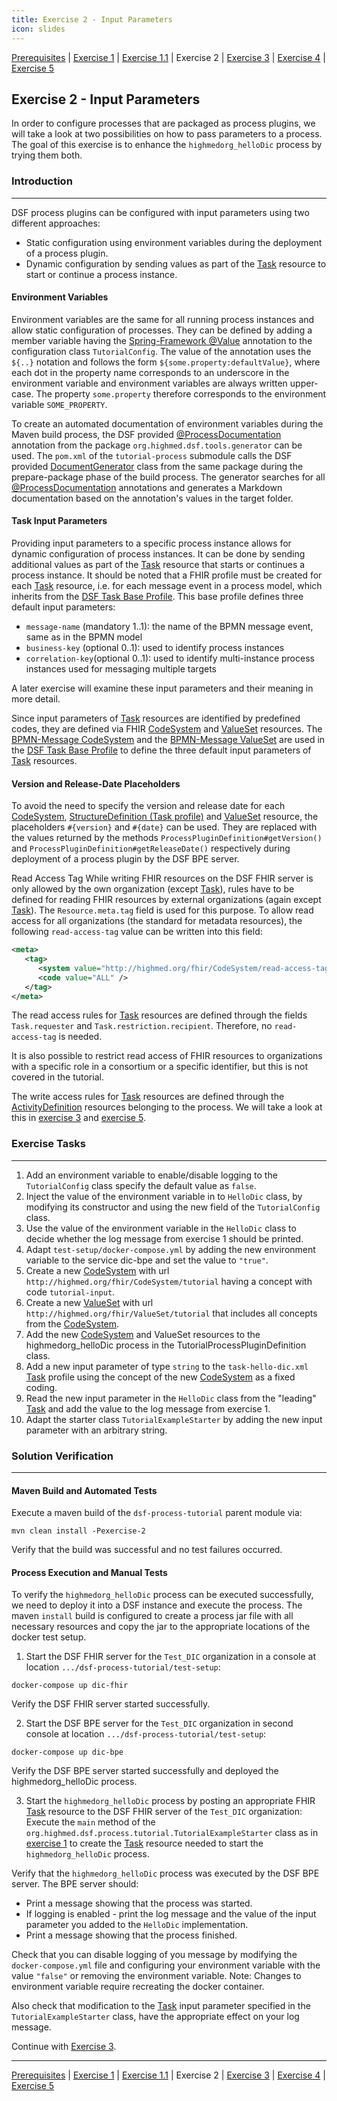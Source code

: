```yaml
---
title: Exercise 2 - Input Parameters
icon: slides
---
```

 [Prerequisites](/doc/guideline/tutorial/prerequisites.md) | [Exercise 1](/doc/guideline/tutorial/exercise1-simpleProcess.md) | [Exercise 1.1](/doc/guideline/tutorial/exercise11-processDebugging.md) | Exercise 2 | [Exercise 3](/doc/guideline/tutorial/exercise3-messageEvents.md) | [Exercise 4](/doc/guideline/tutorial/exercise4-exclusiveGateways.md) | [Exercise 5](/doc/guideline/tutorial/exercise5-eventBasedGateways.md)


## Exercise 2 - Input Parameters
In order to configure processes that are packaged as process plugins, we will take a look at two possibilities on how to pass parameters to a process. The goal of this exercise is to enhance the ``highmedorg_helloDic`` process by trying them both.

### Introduction
---
DSF process plugins can be configured with input parameters using two different approaches:

- Static configuration using environment variables during the deployment of a process plugin.
- Dynamic configuration by sending values as part of the [Task](http://hl7.org/fhir/R4/task.html) resource to start or continue a process instance.

#### Environment Variables
Environment variables are the same for all running process instances and allow static configuration of processes. They can be defined by adding a member variable having the [Spring-Framework @Value](https://docs.spring.io/spring-framework/docs/current/reference/html/core.html#beans-value-annotations) annotation to the configuration class ``TutorialConfig``. The value of the annotation uses the ``${..}`` notation and follows the form ``${some.property:defaultValue}``, where each dot in the property name corresponds to an underscore in the environment variable and environment variables are always written upper-case. The property ``some.property`` therefore corresponds to the environment variable ``SOME_PROPERTY``.

To create an automated documentation of environment variables during the Maven build process, the DSF provided [@ProcessDocumentation](https://github.com/highmed/highmed-dsf/blob/main/dsf-tools/dsf-tools-documentation-generator/src/main/java/org/highmed/dsf/tools/generator/ProcessDocumentation.java) annotation from the package ``org.highmed.dsf.tools.generator`` can be used. The ``pom.xml`` of the ``tutorial-process`` submodule calls the DSF provided [DocumentGenerator](https://github.com/highmed/highmed-dsf/blob/main/dsf-tools/dsf-tools-documentation-generator/src/main/java/org/highmed/dsf/tools/generator/DocumentationGenerator.java) class from the same package during the prepare-package phase of the build process. The generator searches for all  [@ProcessDocumentation](https://github.com/highmed/highmed-dsf/blob/main/dsf-tools/dsf-tools-documentation-generator/src/main/java/org/highmed/dsf/tools/generator/ProcessDocumentation.java) annotations and generates a Markdown documentation based on the annotation's values in the target folder.

#### Task Input Parameters
Providing input parameters to a specific process instance allows for dynamic configuration of process instances. It can be done by sending additional values as part of the [Task](http://hl7.org/fhir/R4/task.html) resource that starts or continues a process instance. It should be noted that a FHIR profile must be created for each [Task](http://hl7.org/fhir/R4/task.html) resource, i.e. for each message event in a process model, which inherits from the [DSF Task Base Profile](https://github.com/highmed/highmed-dsf/blob/main/dsf-fhir/dsf-fhir-validation/src/main/resources/fhir/StructureDefinition/highmed-task-base-0.5.0.xml). This base profile defines three default input parameters:

- ``message-name`` (mandatory 1..1): the name of the BPMN message event, same as in the BPMN model
- ``business-key`` (optional 0..1): used to identify process instances
- ``correlation-key``(optional 0..1): used to identify multi-instance process instances used for messaging multiple targets

A later exercise will examine these input parameters and their meaning in more detail.

Since input parameters of [Task](http://hl7.org/fhir/R4/task.html) resources are identified by predefined codes, they are defined via FHIR [CodeSystem](http://hl7.org/fhir/R4/codesystem.html) and [ValueSet](hl7.org/fhir/R4/valueset.html) resources. The [BPMN-Message CodeSystem](https://github.com/highmed/highmed-dsf/blob/main/dsf-fhir/dsf-fhir-validation/src/main/resources/fhir/CodeSystem/highmed-bpmn-message-0.5.0.xml) and the [BPMN-Message ValueSet](https://github.com/highmed/highmed-dsf/blob/main/dsf-fhir/dsf-fhir-validation/src/main/resources/fhir/ValueSet/highmed-bpmn-message-0.5.0.xml) are used in the [DSF Task Base Profile](https://github.com/highmed/highmed-dsf/blob/main/dsf-fhir/dsf-fhir-validation/src/main/resources/fhir/StructureDefinition/highmed-task-base-0.5.0.xml) to define the three default input parameters of [Task](http://hl7.org/fhir/R4/task.html) resources.

#### Version and Release-Date Placeholders
To avoid the need to specify the version and release date for each [CodeSystem](http://hl7.org/fhir/R4/codesystem.html), [StructureDefinition (Task profile)](http://hl7.org/fhir/R4/structuredefinition.html) and [ValueSet](http://hl7.org/fhir/R4/valueset.html) resource, the placeholders ``#{version}`` and ``#{date}`` can be used. They are replaced with the values returned by the methods ``ProcessPluginDefinition#getVersion()`` and ``ProcessPluginDefinition#getReleaseDate()`` respectively during deployment of a process plugin by the DSF BPE server.

Read Access Tag
While writing FHIR resources on the DSF FHIR server is only allowed by the own organization (except [Task](http://hl7.org/fhir/R4/task.html)), rules have to be defined for reading FHIR resources by external organizations (again except [Task](http://hl7.org/fhir/R4/task.html)). The ``Resource.meta.tag`` field is used for this purpose. To allow read access for all organizations (the standard for metadata resources), the following ``read-access-tag`` value can be written into this field:
```xml
<meta>
   <tag>
      <system value="http://highmed.org/fhir/CodeSystem/read-access-tag" />
      <code value="ALL" />
   </tag>
</meta>
```
The read access rules for [Task](http://hl7.org/fhir/R4/task.html) resources are defined through the fields ``Task.requester`` and ``Task.restriction.recipient``. Therefore, no ``read-access-tag`` is needed.

It is also possible to restrict read access of FHIR resources to organizations with a specific role in a consortium or a specific identifier, but this is not covered in the tutorial.

The write access rules for [Task](http://hl7.org/fhir/R4/task.html) resources are defined through the [ActivityDefinition](http://hl7.org/fhir/R4/activitydefinition.html) resources belonging to the process. We will take a look at this in [exercise 3](/doc/guideline/tutorial/exercise3-messageEvents.md) and [exercise 5](/doc/guideline/tutorial/exercise5-eventBasedGateways.md).


### Exercise Tasks
---
1. Add an environment variable to enable/disable logging to the ``TutorialConfig`` class specify the default value as ``false``.
2. Inject the value of the environment variable in to ``HelloDic`` class, by modifying its constructor and using the new field of the ``TutorialConfig`` class.
3. Use the value of the environment variable in the ``HelloDic`` class to decide whether the log message from exercise 1 should be printed.
4. Adapt ``test-setup/docker-compose.yml`` by adding the new environment variable to the service dic-bpe and set the value to ``"true"``.
5. Create a new [CodeSystem](http://hl7.org/fhir/R4/codesystem.html) with url ``http://highmed.org/fhir/CodeSystem/tutorial`` having a concept with code ``tutorial-input``.
6. Create a new [ValueSet](http://hl7.org/fhir/R4/valueset.html) with url ``http://highmed.org/fhir/ValueSet/tutorial`` that includes all concepts from the [CodeSystem](http://hl7.org/fhir/R4/codesystem.html).
7. Add the new [CodeSystem](http://hl7.org/fhir/R4/codesystem.html) and ValueSet resources to the highmedorg_helloDic process in the TutorialProcessPluginDefinition class.
8. Add a new input parameter of type ``string`` to the ``task-hello-dic.xml`` [Task](http://hl7.org/fhir/R4/task.html) profile using the concept of the new [CodeSystem](http://hl7.org/fhir/R4/codesystem.html) as a fixed coding.
9. Read the new input parameter in the ``HelloDic`` class from the "leading" [Task](http://hl7.org/fhir/R4/task.html) and add the value to the log message from exercise 1.
10. Adapt the starter class ``TutorialExampleStarter`` by adding the new input parameter with an arbitrary string.


### Solution Verification
---
#### Maven Build and Automated Tests

Execute a maven build of the ``dsf-process-tutorial`` parent module via:
```
mvn clean install -Pexercise-2
```
Verify that the build was successful and no test failures occurred.

#### Process Execution and Manual Tests

To verify the ``highmedorg_helloDic`` process can be executed successfully, we need to deploy it into a DSF instance and execute the process. The maven ``install`` build is configured to create a process jar file with all necessary resources and copy the jar to the appropriate locations of the docker test setup.

1. Start the DSF FHIR server for the ``Test_DIC`` organization in a console at location ``.../dsf-process-tutorial/test-setup``:
```
docker-compose up dic-fhir
```
Verify the DSF FHIR server started successfully.

2. Start the DSF BPE server for the ``Test_DIC`` organization in second console at location ``.../dsf-process-tutorial/test-setup``:
```
docker-compose up dic-bpe
```
Verify the DSF BPE server started successfully and deployed the highmedorg_helloDic process.

3. Start the ``highmedorg_helloDic`` process by posting an appropriate FHIR [Task](http://hl7.org/fhir/R4/task.html) resource to the DSF FHIR server of the ``Test_DIC`` organization: Execute the ``main`` method of the ``org.highmed.dsf.process.tutorial.TutorialExampleStarter`` class as in [exercise 1](/doc/guideline/tutorial/exercise1-simpleProcess.md) to create the [Task](http://hl7.org/fhir/R4/task.html) resource needed to start the ``highmedorg_helloDic`` process.

Verify that the ``highmedorg_helloDic`` process was executed by the DSF BPE server. The BPE server should:
- Print a message showing that the process was started.
- If logging is enabled - print the log message and the value of the input parameter you added to the ``HelloDic`` implementation.
- Print a message showing that the process finished.

Check that you can disable logging of you message by modifying the ``docker-compose.yml`` file and configuring your environment variable with the value ``"false"`` or removing the environment variable.
Note: Changes to environment variable require recreating the docker container.

Also check that modification to the [Task](http://hl7.org/fhir/R4/task.html) input parameter specified in the ``TutorialExampleStarter`` class, have the appropriate effect on your log message.

Continue with [Exercise 3](/doc/guideline/tutorial/exercise3-messageEvents.md).

---
 [Prerequisites](/doc/guideline/tutorial/prerequisites.md) | [Exercise 1](/doc/guideline/tutorial/exercise1-simpleProcess.md) | [Exercise 1.1](/doc/guideline/tutorial/exercise11-processDebugging.md) | Exercise 2 | [Exercise 3](/doc/guideline/tutorial/exercise3-messageEvents.md) | [Exercise 4](/doc/guideline/tutorial/exercise4-exclusiveGateways.md) | [Exercise 5](/doc/guideline/tutorial/exercise5-eventBasedGateways.md)